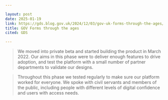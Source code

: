 ```yaml
---

layout: post
date: 2025-01-19
link: https://gds.blog.gov.uk/2024/12/03/gov-uk-forms-through-the-ages/
title: GOV Forms through the ages
cited: GDS

---
```


> We moved into private beta and started building the product in March 2022. Our aims in this phase were to deliver enough features to drive adoption, and test the platform with a small number of partner departments to validate our designs.

> Throughout this phase we tested regularly to make sure our platform worked for everyone. We spoke with civil servants and members of the public, including people with different levels of digital confidence and users with access needs.